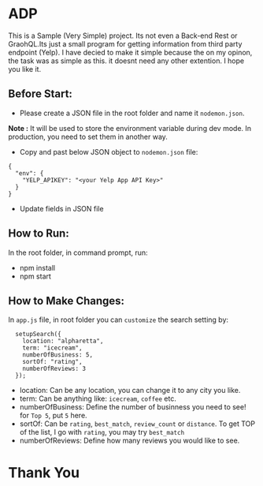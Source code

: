 # ADP
This is a Sample (Very Simple) project. Its not even a Back-end Rest or GraohQL.Its just a small program for getting information from third party endpoint (Yelp).
I have decied to make it simple because the on my opinon, the task was as simple as this. it doesnt need any other extention.
I hope you like it.


## Before Start:                      
- Please create a JSON file in the root folder and name it `nodemon.json`. 

**Note :** It will be used to store the environment variable during dev mode. In production, you need to set them in another way.

- Copy and past below JSON object to `nodemon.json` file: 
```
{
  "env": {
    "YELP_APIKEY": "<your Yelp App API Key>"
  }
}
```

- Update fields in JSON file


## How to Run:
In the root folder, in command prompt, run:

- npm install
- npm start

## How to Make Changes:
In `app.js` file, in root folder you can `customize` the search setting by:
```
  setupSearch({
    location: "alpharetta",
    term: "icecream",
    numberOfBusiness: 5,
    sortOf: "rating",
    numberOfReviews: 3
  });
```

- location: Can be any location, you can change it to any city you like.
- term: Can be anything like: `icecream`, `coffee` etc.
- numberOfBusiness: Define the number of businness you need to see! for `Top 5`, put `5` here.
- sortOf: Can be `rating`, `best_match`, `review_count` or `distance`. To get TOP of the list, I go with `rating`, you may try `best_match`
- numberOfReviews: Define how many reviews you would like to see.

# Thank You
